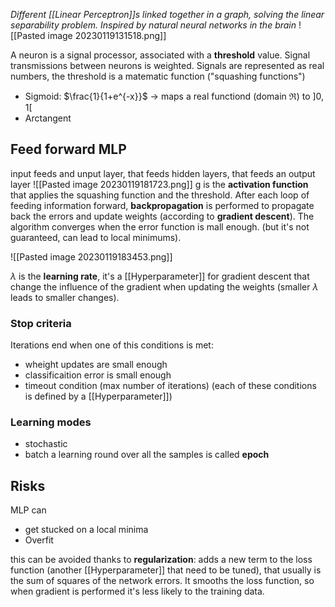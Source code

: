 _Different [[Linear Perceptron]]s linked together in a graph, solving the linear separability problem. Inspired by natural neural networks in the brain_
![[Pasted image 20230119131518.png]]

A neuron is a signal processor, associated with a **threshold** value. Signal transmissions between neurons is weighted.
Signals are represented as real numbers, the threshold is a matematic function ("squashing functions")
- Sigmoid: $\frac{1}{1+e^{-x}}$ -> maps a real functiond (domain $\Re$) to $]0,1[$ 
- Arctangent

## Feed forward MLP
input feeds and unput layer, that feeds hidden layers, that feeds an output layer
![[Pasted image 20230119181723.png]]
g is the **activation function** that applies the squashing function and the threshold.
After each loop of feeding information forward, **backpropagation** is performed to propagate back the errors and update weights (according to **gradient descent**).
The algorithm converges when the error function is mall enough. (but it's not guaranteed, can lead to local minimums).

![[Pasted image 20230119183453.png]]

$\lambda$ is the **learning rate**, it's a [[Hyperparameter]] for gradient descent that change the influence of the gradient when updating the weights (smaller $\lambda$ leads to smaller changes).

### Stop criteria
Iterations end when one of this conditions is met:
- wheight updates are small enough
- classificaition error is small enough
- timeout condition (max number of iterations)
(each of these conditions is defined by a [[Hyperparameter]])

### Learning modes
- stochastic
- batch
a learning round over all the samples is called **epoch** 

## Risks
MLP can
- get stucked on a local minima
- Overfit

this can be avoided thanks to **regularization**:
adds a new term to the loss function (another [[Hyperparameter]] that need to be tuned), that usually is the sum of squares of the network errors. It smooths the loss function, so when gradient is performed it's less likely to the training data.